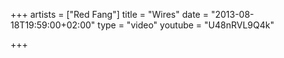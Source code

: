 +++
artists = ["Red Fang"]
title = "Wires"
date = "2013-08-18T19:59:00+02:00"
type = "video"
youtube = "U48nRVL9Q4k"

+++
